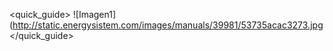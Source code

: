 <quick_guide>
![Imagen1](http://static.energysistem.com/images/manuals/39981/53735acac3273.jpg
</quick_guide>
